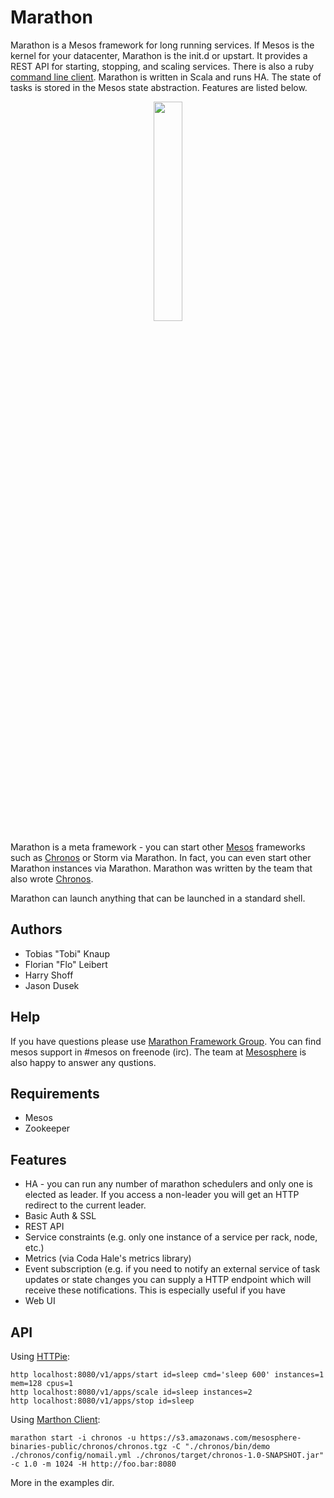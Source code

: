 # Marathon

Marathon is a Mesos framework for long running services. If Mesos is the kernel for your datacenter, Marathon is the init.d or upstart.
It provides a REST API for starting, stopping, and scaling services. There is also a ruby [command line client](https://github.com/mesosphere/marathon_client).
Marathon is written in Scala and runs HA. The state of tasks is stored in the Mesos state abstraction. Features are listed below.

<p align="center">
  <img src="http://www.jeremyscottadidas-wings.co.uk/images/Adidas-Jeremy-Scott-Wing-Shoes-2-0-Gold-Sneakers.jpg" width="30%" height="30%">
</p>

Marathon is a meta framework - you can start other [Mesos][Mesos] frameworks such as [Chronos][Chronos] or Storm via Marathon. In fact, you can even
start other Marathon instances via Marathon. Marathon was written by the team that also wrote [Chronos][Chronos].

Marathon can launch anything that can be launched in a standard shell.

## Authors

* Tobias "Tobi" Knaup
* Florian "Flo" Leibert
* Harry Shoff
* Jason Dusek

## Help

If you have questions please use [Marathon Framework Group](https://groups.google.com/forum/?hl=en#!forum/marathon-framework).
You can find mesos support in #mesos on freenode (irc). The team at [Mesosphere](https://mesosphe.re) is also happy to answer any qustions.

## Requirements

* Mesos
* Zookeeper

## Features

* HA - you can run any number of marathon schedulers and only one is elected as leader. If you access a non-leader you will get an HTTP redirect to the current leader.
* Basic Auth & SSL
* REST API
* Service constraints (e.g. only one instance of a service per rack, node, etc.)
* Metrics (via Coda Hale's metrics library)
* Event subscription (e.g. if you need to notify an external service of task updates or state changes you can supply a HTTP endpoint which will receive these notifications. This is especially useful if you have 
* Web UI

## API

Using [HTTPie](http://httpie.org):

    http localhost:8080/v1/apps/start id=sleep cmd='sleep 600' instances=1 mem=128 cpus=1
    http localhost:8080/v1/apps/scale id=sleep instances=2
    http localhost:8080/v1/apps/stop id=sleep

Using [Marthon Client](https://github.com/mesosphere/marathon_client):

    marathon start -i chronos -u https://s3.amazonaws.com/mesosphere-binaries-public/chronos/chronos.tgz -C "./chronos/bin/demo ./chronos/config/nomail.yml ./chronos/target/chronos-1.0-SNAPSHOT.jar" -c 1.0 -m 1024 -H http://foo.bar:8080

More in the examples dir.



[Chronos]: https://raw.github.com/airbnb/chronos "Airbnb's Chronos"
[Mesos]: http://incubator.apache.org/mesos/ "Apache Mesos"

